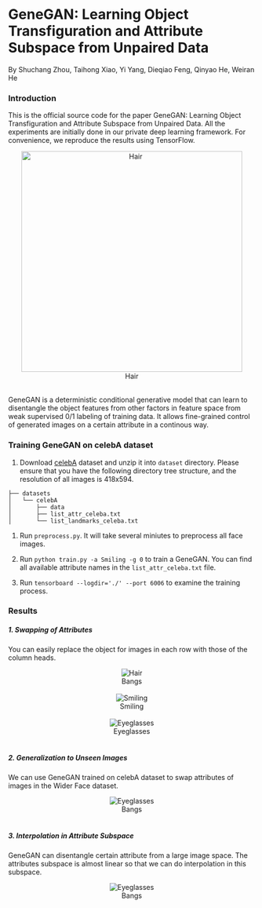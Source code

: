 # GeneGAN: Learning Object Transfiguration and Attribute Subspace from Unpaired Data

By Shuchang Zhou, Taihong Xiao, Yi Yang, Dieqiao Feng, Qinyao He, Weiran He

### Introduction

This is the official source code for the paper GeneGAN: Learning Object Transfiguration 
and Attribute Subspace from Unpaired Data. All the experiments are initially done in 
our private deep learning framework. For convenience, we reproduce the results using TensorFlow.


<div style="text-align: center">
<img align="center" src="https://lh5.googleusercontent.com/kaT-oG3rx0MCfmVhr31LgRL5pGuF6ntMB-TNAYmtWFFxUx-h2EAWe71sXNmnO_fhQyMdF7qPbjxyOCk=w1220-h927" width="450" alt="Hair">
<center>Hair</center>
</div>   
<br/>

GeneGAN is a deterministic conditional generative model that can learn to disentangle the object
features from other factors in feature space from weak supervised 0/1 labeling of training data.
It allows fine-grained control of generated images on a certain attribute in a continous way.

### Training GeneGAN on celebA dataset

1.  Download [celebA](http://mmlab.ie.cuhk.edu.hk/projects/CelebA.html) dataset and unzip it into 
`dataset` directory. Please ensure that you have the following directory tree structure, and the 
resolution of all images is 418x594.
```
├── datasets
│   └── celebA
│       ├── data
│       ├── list_attr_celeba.txt
│       └── list_landmarks_celeba.txt
```

1.  Run `preprocess.py`. It will take several miniutes to preprocess all face images. 

1.  Run `python train.py -a Smiling -g 0` to train a GeneGAN. You can find all available 
attribute names in the `list_attr_celeba.txt` file. 

1.  Run `tensorboard --logdir='./' --port 6006` to examine the training process.

### Results


##### 1. Swapping of Attributes 

You can easily replace the object for images in each row with those of the column heads. 

<div style="text-align: center">
<img align="center" src="https://lh4.googleusercontent.com/wQ5LI891sz6R2n7TyVEoOL8_YZzdT6hm-4NPtgT5ffvel-T78ymq9xfgfoi1YwXfIzTjYiV8bEzgF9k=w1220-h927" alt="Hair">
<center>Bangs</center>
</div>   
<br/>

<div style="text-align: center">
<img align="center" src="https://lh3.googleusercontent.com/eslrBQtMf94HFHRUXS5eGQJFXL9HEnWdn5-ZPTUS5e9RScz8CC9sqJVqOgYMirJOParkm8k07RpOivQ=w1220-h927" alt="Smiling">
<center>Smiling</center>
</div>
<br/>

<div style="text-align: center">
<img align="center" src="https://lh3.googleusercontent.com/NexLizC6_UMdvyHd_3VQBNs9V-DtJQPKptCKqNYSU_1TLUDOBebDBvY29GqDw__X2Qm5hdkSvVbdjoo=w1220-h927" alt="Eyeglasses">
<center>Eyeglasses</center>
</div>
<br/>


##### 2. Generalization to Unseen Images 

We can use GeneGAN trained on celebA dataset to swap attributes of images in the Wider Face dataset.

<div style="text-align: center">
<img align="center" src="https://lh4.googleusercontent.com/bjG6xj5_g_CgXeJJ6EAHP_mgqrCQYXWco23Wt3AiCRbFFmlS6jEsNR_gns2PJDYvQsKEDjqKLGdcOyg=w1220-h927" alt="Eyeglasses">
<center>Bangs</center>
</div>
<br/>

##### 3. Interpolation in Attribute Subspace

GeneGAN can disentangle certain attribute from a large image space. The attributes subspace is almost linear 
so that we can do interpolation in this subspace.

<div style="text-align: center">
<img align="center" src="https://lh3.googleusercontent.com/gb-kYAbeMwxl7sqdnvI2U0EglDPCy5nQiWdvfGfFZn0640jFsFxtoL3yxPsFUNOabKAO3vyVuhIAFEE=w1220-h927" alt="Eyeglasses">
<center>Bangs</center>
</div>
<br/>

